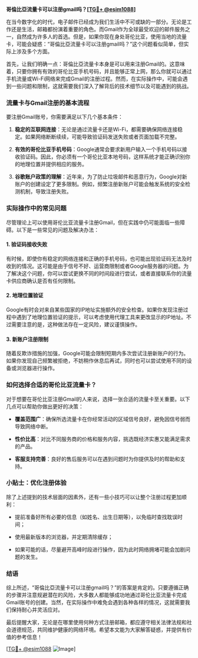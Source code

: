 **哥倫比亞流量卡可以注册gmail吗？[[TG💪+ @esim1088](https://t.me/s/esim1088)]**

在当今数字化的时代，电子邮件已经成为我们生活中不可或缺的一部分。无论是工作还是生活，邮箱都扮演着重要的角色。而Gmail作为全球最受欢迎的邮件服务之一，自然成为许多人的首选。但是，如果你现在身处哥伦比亚，使用当地的流量卡，可能会疑惑：“哥倫比亞流量卡可以注册gmail吗？”这个问题看似简单，但实际上涉及多个方面。

首先，让我们明确一点：哥倫比亞流量卡本身是可以用来注册Gmail的。这意味着，只要你拥有有效的哥伦比亚手机号码，并且能够正常上网，那么你就可以通过手机流量或Wi-Fi网络来完成Gmail的注册过程。然而，在实际操作中，可能会遇到一些问题和限制，这就需要我们深入了解背后的技术细节以及可能遇到的挑战。

### 流量卡与Gmail注册的基本流程

要注册Gmail账号，你需要满足以下几个基本条件：

1. **稳定的互联网连接**：无论是通过流量卡还是Wi-Fi，都需要确保网络连接稳定。如果网络断断续续，可能导致验证码发送失败或者页面加载不完整。
   
2. **有效的哥伦比亚手机号码**：Google通常会要求新用户输入一个手机号码以接收验证码。因此，你必须有一个哥伦比亚本地号码，这样系统才能正确识别你的地理位置并提供相应的服务。

3. **谷歌账户政策的理解**：近年来，为了防止垃圾邮件和恶意行为，Google对新账户的创建设定了更多限制。例如，频繁注册新账户可能会触发系统的安全检测机制，导致注册失败。

### 实际操作中的常见问题

尽管理论上可以使用哥伦比亚流量卡注册Gmail，但在实践中仍可能面临一些障碍。以下是一些常见的问题及解决办法：

#### 1. 验证码接收失败
有时候，即使你有稳定的网络连接和正确的手机号码，也可能出现验证码无法及时收到的情况。这可能是由于信号不好、运营商限制或者Google服务器的问题。为了解决这个问题，你可以尝试更换不同的时间段进行尝试，或者直接联系你的流量卡供应商确认是否有任何限制。

#### 2. 地理位置验证
Google有时会对来自某些国家的IP地址实施额外的安全检查。如果你发现注册过程中遇到了地理位置验证的提示，可以考虑使用代理工具来更改显示的IP地址。不过需要注意的是，这种做法存在一定风险，建议谨慎操作。

#### 3. 新账户注册限制
随着反欺诈措施的加强，Google可能会限制短期内多次尝试注册新账户的行为。如果你发现自己频繁被拒绝，不妨稍作休息后再试，同时也可以尝试使用不同的设备或浏览器进行操作。

### 如何选择合适的哥伦比亚流量卡？

对于想要在哥伦比亚注册Gmail的人来说，选择一张合适的流量卡至关重要。以下几点可以帮助你做出更好的决策：

- **覆盖范围广**：确保所选流量卡在你经常活动的区域信号良好，避免因信号弱而导致网络中断。
  
- **性价比高**：对比不同服务商的价格和服务内容，挑选既经济实惠又能满足需求的产品。

- **客服支持完善**：良好的售后服务可以在遇到问题时为你提供及时的帮助和支持。

### 小贴士：优化注册体验

除了上述提到的技术层面的因素外，还有一些小技巧可以让整个注册过程更加顺利：

- 提前准备好所有必要的信息（如姓名、出生日期等），以免临时查找耽误时间；
  
- 使用最新版本的浏览器，并定期清除缓存；
  
- 如果可能的话，尽量避开高峰时段进行操作，因为此时网络拥堵可能会加剧问题的发生。

### 结语

综上所述，“哥倫比亞流量卡可以注册gmail吗？”的答案是肯定的。只要遵循正确的步骤并注意规避潜在的风险，大多数人都能够成功地通过哥伦比亚流量卡完成Gmail账号的创建。当然，在实际操作中难免会遇到各种各样的情况，这就需要我们保持耐心并灵活应对。

最后提醒大家，无论是在哪里使用何种方式注册邮箱，都应遵守相关法律法规和社会道德规范，共同维护健康的网络环境。希望本文能为大家解答疑惑，并提供有价值的参考信息！

[[TG💪+ @esim1088](https://t.me/s/esim1088) ![Image](https://i.postimg.cc/4NQfJmqS/Snipaste-2025-05-13-00-14-12.png)]